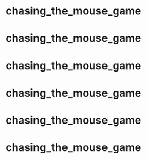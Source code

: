 # chasing_the_mouse_game
# chasing_the_mouse_game
# chasing_the_mouse_game
# chasing_the_mouse_game
# chasing_the_mouse_game
# chasing_the_mouse_game

